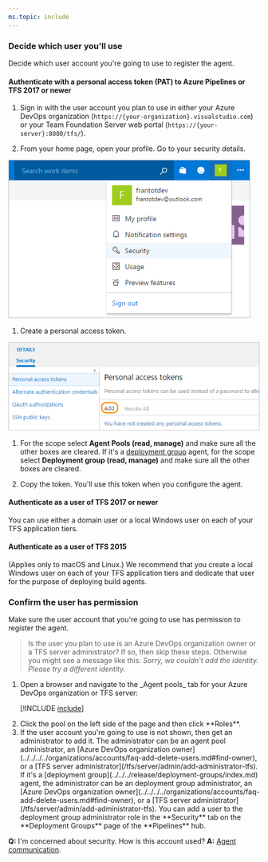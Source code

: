 ```yaml
---
ms.topic: include
---
```


### Decide which user you'll use

Decide which user account you're going to use to register the agent.

#### Authenticate with a personal access token (PAT) to Azure Pipelines or TFS 2017 or newer

1. Sign in with the user account you plan to use in either your Azure DevOps organization (```https://{your-organization}.visualstudio.com```)
or your Team Foundation Server web portal (```https://{your-server}:8080/tfs/```).

1.  From your home page, open your profile. Go to your security details.

 ![test](../../../../repos/git/_shared/_img/my-profile-team-services.png)

1. Create a personal access token.

 ![test](../../../../repos/git/_shared/_img/add-personal-access-token.png)

1. For the scope select **Agent Pools (read, manage)** and make sure all the other boxes are cleared.
   If it's a [deployment group](../../../release/deployment-groups/index.md) agent, for the scope select **Deployment group (read, manage)** and make sure all the other boxes are cleared.

1. Copy the token. You'll use this token when you configure the agent.

#### Authenticate as a user of TFS 2017 or newer

You can use either a domain user or a local Windows user on each of your TFS application tiers.


#### Authenticate as a user of TFS 2015

(Applies only to macOS and Linux.) We recommend that you create a local Windows user on each of your TFS application tiers and dedicate that user for the purpose of deploying build agents.



### Confirm the user has permission

Make sure the user account that you're going to use has permission to register the agent.

> Is the user you plan to use is an Azure DevOps organization owner or a TFS server administrator? If so, then skip these steps. Otherwise you might see a message like this: _Sorry, we couldn't add the identity. Please try a different identity._

<ol>
<li>Open a browser and navigate to the _Agent pools_ tab for your Azure DevOps organization or TFS server:

[!INCLUDE [include](../../_shared/agent-pools-tab.md)]</li>

<li>Click the pool on the left side of the page and then click **Roles**.</li>

<li>If the user account you're going to use is not shown, then get an administrator to add it. The administrator can be an agent pool administrator, an [Azure DevOps organization owner](../../../../organizations/accounts/faq-add-delete-users.md#find-owner), or a [TFS server administrator](/tfs/server/admin/add-administrator-tfs).
If it's a [deployment group](../../../release/deployment-groups/index.md) agent, the administrator can be an deployment group administrator, an [Azure DevOps organization owner](../../../../organizations/accounts/faq-add-delete-users.md#find-owner), or a [TFS server administrator](/tfs/server/admin/add-administrator-tfs).
You can add a user to the deployment group administrator role in the **Security** tab on the **Deployment Groups** page of the **Pipelines** hub.</li>
</ol>

**Q:** I'm concerned about security. How is this account used? **A:** [Agent communication](../../agents.md#communication).

